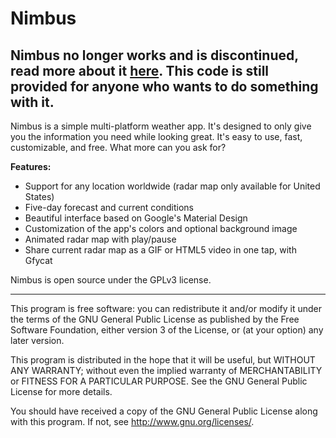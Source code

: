 Nimbus
================
Nimbus no longer works and is discontinued, read more about it [here](http://corbindavenport.com/?p=434). This code is still provided for anyone who wants to do something with it.
---------------------------------------------------------
Nimbus is a simple multi-platform weather app. It's designed to only give you the information you need while looking great. It's easy to use, fast, customizable, and free. What more can you ask for?

**Features:**
* Support for any location worldwide (radar map only available for United States)
* Five-day forecast and current conditions
* Beautiful interface based on Google's Material Design
* Customization of the app's colors and optional background image
* Animated radar map with play/pause
* Share current radar map as a GIF or HTML5 video in one tap, with Gfycat

Nimbus is open source under the GPLv3 license.

---------------------------------------------------------

This program is free software: you can redistribute it and/or modify
it under the terms of the GNU General Public License as published by
the Free Software Foundation, either version 3 of the License, or
(at your option) any later version.

This program is distributed in the hope that it will be useful,
but WITHOUT ANY WARRANTY; without even the implied warranty of
MERCHANTABILITY or FITNESS FOR A PARTICULAR PURPOSE.  See the
GNU General Public License for more details.

You should have received a copy of the GNU General Public License
along with this program.  If not, see <http://www.gnu.org/licenses/>.
